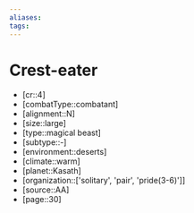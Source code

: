```yaml
---
aliases: 
tags: 
---
```


# Crest-eater

- [cr::4]
- [combatType::combatant]
- [alignment::N]
- [size::large]
- [type::magical beast]
- [subtype::-]
- [environment::deserts]
- [climate::warm]
- [planet::Kasath]
- [organization::['solitary', 'pair', 'pride(3-6)']]
- [source::AA]
- [page::30]
